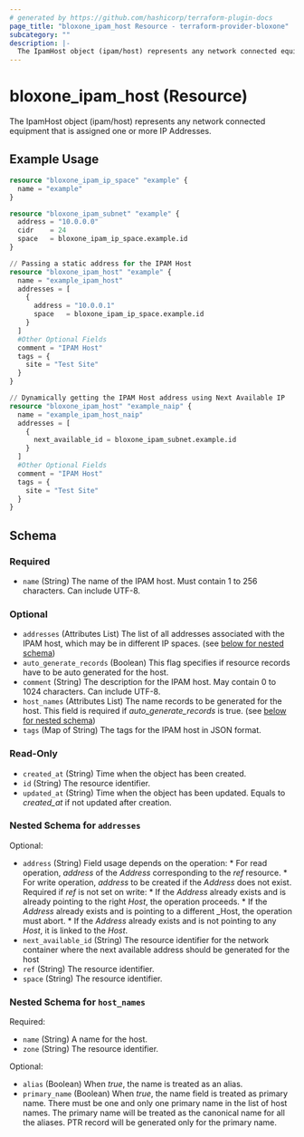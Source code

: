```yaml
---
# generated by https://github.com/hashicorp/terraform-plugin-docs
page_title: "bloxone_ipam_host Resource - terraform-provider-bloxone"
subcategory: ""
description: |-
  The IpamHost object (ipam/host) represents any network connected equipment that is assigned one or more IP Addresses.
---
```


# bloxone_ipam_host (Resource)

The IpamHost object (ipam/host) represents any network connected equipment that is assigned one or more IP Addresses.

## Example Usage

```terraform
resource "bloxone_ipam_ip_space" "example" {
  name = "example"
}

resource "bloxone_ipam_subnet" "example" {
  address = "10.0.0.0"
  cidr    = 24
  space   = bloxone_ipam_ip_space.example.id
}

// Passing a static address for the IPAM Host
resource "bloxone_ipam_host" "example" {
  name = "example_ipam_host"
  addresses = [
    {
      address = "10.0.0.1"
      space   = bloxone_ipam_ip_space.example.id
    }
  ]
  #Other Optional Fields
  comment = "IPAM Host"
  tags = {
    site = "Test Site"
  }
}

// Dynamically getting the IPAM Host address using Next Available IP
resource "bloxone_ipam_host" "example_naip" {
  name = "example_ipam_host_naip"
  addresses = [
    {
      next_available_id = bloxone_ipam_subnet.example.id
    }
  ]
  #Other Optional Fields
  comment = "IPAM Host"
  tags = {
    site = "Test Site"
  }
}
```

<!-- schema generated by tfplugindocs -->
## Schema

### Required

- `name` (String) The name of the IPAM host. Must contain 1 to 256 characters. Can include UTF-8.

### Optional

- `addresses` (Attributes List) The list of all addresses associated with the IPAM host, which may be in different IP spaces. (see [below for nested schema](#nestedatt--addresses))
- `auto_generate_records` (Boolean) This flag specifies if resource records have to be auto generated for the host.
- `comment` (String) The description for the IPAM host. May contain 0 to 1024 characters. Can include UTF-8.
- `host_names` (Attributes List) The name records to be generated for the host.  This field is required if _auto_generate_records_ is true. (see [below for nested schema](#nestedatt--host_names))
- `tags` (Map of String) The tags for the IPAM host in JSON format.

### Read-Only

- `created_at` (String) Time when the object has been created.
- `id` (String) The resource identifier.
- `updated_at` (String) Time when the object has been updated. Equals to _created_at_ if not updated after creation.

<a id="nestedatt--addresses"></a>
### Nested Schema for `addresses`

Optional:

- `address` (String) Field usage depends on the operation:  * For read operation, _address_ of the _Address_ corresponding to the _ref_ resource.  * For write operation, _address_ to be created if the _Address_ does not exist. Required if _ref_ is not set on write:     * If the _Address_ already exists and is already pointing to the right _Host_, the operation proceeds.     * If the _Address_ already exists and is pointing to a different _Host, the operation must abort.     * If the _Address_ already exists and is not pointing to any _Host_, it is linked to the _Host_.
- `next_available_id` (String) The resource identifier for the network container where the next available address should be generated for the host
- `ref` (String) The resource identifier.
- `space` (String) The resource identifier.


<a id="nestedatt--host_names"></a>
### Nested Schema for `host_names`

Required:

- `name` (String) A name for the host.
- `zone` (String) The resource identifier.

Optional:

- `alias` (Boolean) When _true_, the name is treated as an alias.
- `primary_name` (Boolean) When _true_, the name field is treated as primary name. There must be one and only one primary name in the list of host names. The primary name will be treated as the canonical name for all the aliases. PTR record will be generated only for the primary name.
